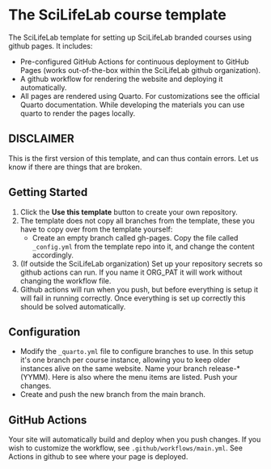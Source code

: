 # The SciLifeLab course template

The SciLifeLab template for setting up SciLifeLab branded courses using github pages. It includes:

- Pre-configured GitHub Actions for continuous deployment to GitHub Pages (works out-of-the-box within the SciLifeLab github organization).
- A github workflow for rendering the website and deploying it automatically.
- All pages are rendered using Quarto. For customizations see the official Quarto documentation. While developing the materials you can use quarto to render the pages locally.

## DISCLAIMER
This is the first version of this template, and can thus contain errors. Let us know if there are things that are broken.

## Getting Started

1. Click the **Use this template** button to create your own repository.
2. The template does not copy all branches from the template, these you have to copy over from the template yourself:
   - Create an empty branch called gh-pages. Copy the file called `_config.yml` from the template repo into it, and change the content accordingly.
3. (If outside the SciLifeLab organization) Set up your repository secrets so github actions can run. If you name it ORG_PAT it will work without changing the workflow file.
4. Github actions will run when you push, but before everything is setup it will fail in running correctly. Once everything is set up correctly this should be solved automatically.

## Configuration

- Modify the `_quarto.yml` file to configure branches to use. In this setup it's one branch per course instance, allowing you to keep older instances alive on the same website. Name your branch release-* (YYMM). Here is also where the menu items are listed. Push your changes.
- Create and push the new branch from the main branch.

## GitHub Actions

Your site will automatically build and deploy when you push changes. If you wish to customize the workflow, see `.github/workflows/main.yml`. See Actions in github to see where your page is deployed.
